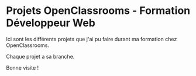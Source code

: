 # Projets OpenClassrooms - Formation Développeur Web

Ici sont les différents projets que j'ai pu faire durant ma formation chez OpenClassrooms.

Chaque projet a sa branche.

Bonne visite !
